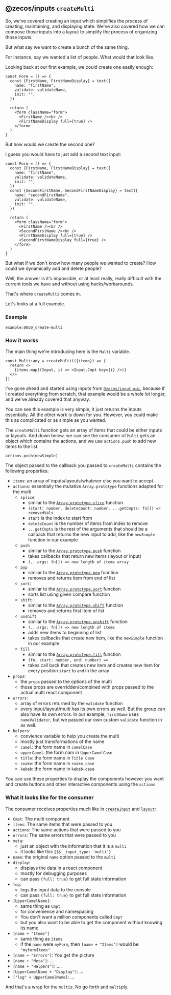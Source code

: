 ## @zecos/inputs `createMulti`

So, we've covered creating an input which simplifies the process of creating, maintaining, and displaying state. We've also covered how we can compose those inputs into a layout to simplify the process of organizing those inputs.

But what say we want to create a bunch of the same thing.

For instance, say we wanted a list of people. What would that look like.

Looking back at our first example, we could create one easily enough:

```tsx
const Form = () => {
  const {FirstName, FirstNameDisplay} = text({
    name: "firstName",
    validate: validateName,
    init: "",
  })

  return (
    <form className="form">
      <FirstName /><br />
      <FirstNameDisplay full={true} />
    </form> 
  )
}
```

But how would we create the second one?

I guess you would have to just add a second text input:

```tsx
const Form = () => {
  const {FirstName, FirstNameDisplay} = text({
    name: "firstName",
    validate: validateName,
    init: "",
  })
  const {SecondFirstName, SecondFirstNameDisplay} = text({
    name: "secondFirstName",
    validate: validateName,
    init: "",
  })

  return (
    <form className="form">
      <FirstName /><br />
      <SecondFirstName /><br />
      <FirstNameDisplay full={true} />
      <SecondFirstNameDisplay full={true} />
    </form> 
  )
}
```

But what if we don't know how many people we wanted to create? How could we dynamically add and delete people?

Well, the answer is it's impossible, or at least really, really difficult with the current tools we have and without using hacks/workarounds.

That's where `createMulti` comes in.

Let's looks at a full example.

### Example

```tsx
example:0050_create-multi
```

### How it works

The main thing we're introducing here is the `Multi` variable.

```tsx
const Multi:any = createMulti(({items}) => {
  return <>
    {items.map((Input, i) => <Input.Cmpt key={i} />)}
  </>
})
```

I've gone ahead and started using inputs from [`@zecos/input-mui`](/input/input-mui), because if I created everything from scratch, that example would be a whole lot longer, and we've already covered that anyway.

You can see this example is very simple, it just returns the inputs essentially. All the other work is down for you. However, you could make this as complicated or as simple as you wanted.

The `createMulti` function gets an array of items that could be either inputs or layouts. And down below, we can see the consumer of `Multi` gets an object which contains the actions, and we use `actions.push` to add new items to the list.

```tsx
actions.push(newSimple)
```

The object passed to the callback you passed to `createMulti` contains the following properties:

* `items`: an array of inputs/layouts/whatever else you want to accept
* `actions`: essentially the mutative `Array.prototype` functions adapted for the multi
  * `splice`:
    * similar to the [`Array.prototype.slice`](https://developer.mozilla.org/en-US/docs/Web/JavaScript/Reference/Global_Objects/Array/slice) function
    * `(start: number, deleteCount: number, ...getCmpts: fn[]) => removedVals`
    * `start` is the index to start from
    * `deleteCount` is the number of items from index to remove
    * `...getCmpts` is the rest of the arguments that should be a callback that returns the new input to add, like the `newSimple` function in our example
  * `push`
    * similar to the [`Array.prototype.push`](https://developer.mozilla.org/en-US/docs/Web/JavaScript/Reference/Global_Objects/Array/push) function
    * takes callbacks that return new items (layout or input)
    * `(...args: fn[]) => new length of items array`
  * `pop`
    * similar to the [`Array.prototype.pop`](https://developer.mozilla.org/en-US/docs/Web/JavaScript/Reference/Global_Objects/Array/pop) function
    * removes and returns item from end of list
  * `sort`:
    * similar to the [`Array.prototype.sort`](https://developer.mozilla.org/en-US/docs/Web/JavaScript/Reference/Global_Objects/Array/sort) function
    * sorts list using given compare function
  * `shift`
    * similar to the [`Array.prototype.shift`](https://developer.mozilla.org/en-US/docs/Web/JavaScript/Reference/Global_Objects/Array/shift) function
    * removes and returns first item of list
  * `unshift`
    * similar to the [`Array.prototype.unshift`](https://developer.mozilla.org/en-US/docs/Web/JavaScript/Reference/Global_Objects/Array/unshift) function
    * `(...args: fn[]) => new length of items`
    * adds new items to beginning of list
    * takes callbacks that create new item, like the `newSimple` function in our example
  * `fill`
    * similar to the [`Array.prototype.fill`](https://developer.mozilla.org/en-US/docs/Web/JavaScript/Reference/Global_Objects/Array/fill) function
    * `(fn, start: number, end: number) =>`
    * takes call back that creates new item and creates new item for every position `start` to `end` in the array
* `props`:
  * the `props` passed to the options of the multi
  * those props are overridden/combined with props passed to the actual multi react component
* `errors`:
  * array of errors returned by the `validate` function
  * every input/layout/multi has its own errors as well. But the group can also have its own errors. In our example, `firstName` uses `nameValidator`, but we passed our own custom `validate` function in as well.
* `helpers`:
  * convience variable to help you create the multi
  * mostly just transformations of the name
  * `camel`: the form name in `camelCase`
  * `upperCamel`: the form nam in `UpperCamelCase`
  * `title`: the form name in `Title Case`
  * `snake`: the form name in `snake_case`
  * `kebab`: the form name in `kebab-case`

You can use these properties to display the components however you want and create buttons and other interactive components using the `actions`
  

### What it looks like for the consumer

The consumer receives properties much like in [`createInput`](/input/create-input) and [`layout`](/input/create-layout):


* `Cmpt`: The multi component
* `items`: The same items that were passed to you
* `actions`: The same actions that were passed to you
* `errors`: The same errors that were passed to you
* `meta`:
  * just an object with the information that it is a `multi`
  * it looks like this `{$$__input_type: 'multi'}`
* `name`: the original `name` option passed to the `multi`
* `display`:
  * displays the data in a react component
  * mostly for debugging purposes
  * can pass `{full: true}` to get full state information
* `log`:
  * logs the input data to the console
  * can pass `{full: true}` to get full state information
* `[UpperCamelName]`:
  * same thing as `Cmpt`
  * for convenience and namespacing
  * You don't want a million components called `Cmpt`
  * but you also want to be able to get the component without knowing its name
* `[name + "Items"]`
  * same thing as `items`
  * if the `name` were `myForm`, then `[name + "Items"]` would be `"myformItems"`
* `[name + "Errors"]`: You get the picture
* `[name + "Meta"]`: ...
* `[name + "Helpers"]`: ....
* `[UpperCamelName + "Display"]`: ...
* `["log" + UpperCamelName]`: ...

And that's a wrap for the `multi`s. No go forth and `multi`ply.